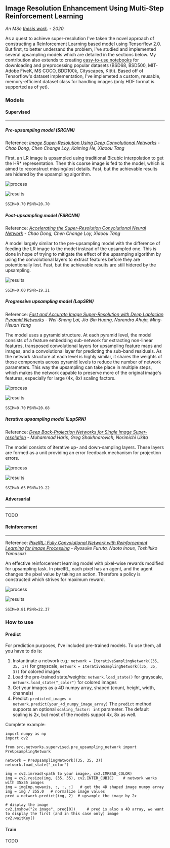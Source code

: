 ## Image Resolution Enhancement Using Multi-Step Reinforcement Learning 
_An MSc [thesis work](https://github.com/nyikovicsmate/thesis/blob/master/documentation/thesis_description.pdf "thesis description"). - 2020._  

As a quest to achieve super-resolution I've taken the novel approach of constructing a Reinforcement Learning 
based model using Tensorflow 2.0. But first, to better undersand the problem, I've studied and implemented 
several upsampling models which are detailed in the sections below. My contribution also extends to creating 
[easy-to-use notebooks](https://github.com/nyikovicsmate/thesis/tree/master/utils/datasets)
for downloading and preprocessing popular datasets (BSD68, BSD500, MIT-Adobe FiveK, MS COCO, BDD100k, Cityscapes, Kitti).
Based off of Tensorflow's dataset implementation, I've implemeted a custom, reusable, memory-efficient dataset class for
handling images (only HDF format is supported as of yet).

### Models

#### Supervised

---

##### Pre-upsampling model (SRCNN)

Reference: _[Image Super-Resolution Using Deep
Convolutional Networks](https://arxiv.org/abs/1501.00092) - Chao Dong, Chen Change Loy, Kaiming He, Xiaoou Tang_

First, an LR image is upsampled using traditional Bicubic interpolation to get the HR* representation. Then this coarse 
image is fed to the model, which is aimed to reconstruct missing/lost details. Fast, but the achievable results are 
hidered by the upsampling algorithm.
 
![process](https://raw.githubusercontent.com/nyikovicsmate/thesis/master/documentation/img/pre0.png)

![results](https://raw.githubusercontent.com/nyikovicsmate/thesis/master/documentation/img/pre_r.png)

`SSIM=0.70`
`PSNR=20.70`

##### Post-upsampling model (FSRCNN)

Reference: _[Accelerating the Super-Resolution Convolutional Neural Network](https://arxiv.org/abs/1608.00367) - Chao Dong, Chen Change Loy, Xiaoou Tang_

A model largely similar to the pre-upsampling model with the difference of feeding the LR image to the model instead 
of the upsampled one. This is done in hope of trying to mitigate the effect of the upsamping algorithm by using the 
convolutional layers to extract features before they are potentionally lost. Fast, but the achievable results are 
still hidered by the upsampling.

![results](https://raw.githubusercontent.com/nyikovicsmate/thesis/master/documentation/img/post_r.png)

`SSIM=0.60`
`PSNR=19.21`

##### Progressive upsampling model (LapSRN)

Reference: _[Fast and Accurate Image Super-Resolution with
Deep Laplacian Pyramid Networks](https://arxiv.org/abs/1710.01992) - Wei-Sheng Lai, Jia-Bin Huang, Narendra Ahuja, Ming-Hsuan Yang_

The model uses a pyramid structure. At each pyramid level, the model consists of a feature embedding sub-network for 
extracting non-linear features, transposed convolutional layers for upsampling feature maps and images, and a 
convolutional layer for predicting the sub-band residuals. As the network structure at each level is highly similar, 
it shares the weights of those components across pyramid levels to reduce the number of network parameters. This way 
the upsampling can take place in multiple steps, which makes the network capable to preserve more of the original image's
features, especially for large (4x, 8x) scaling factors. 

![process](https://raw.githubusercontent.com/nyikovicsmate/thesis/master/documentation/img/prog0.png)

![results](https://raw.githubusercontent.com/nyikovicsmate/thesis/master/documentation/img/prog_r.png)

`SSIM=0.70`
`PSNR=20.68`

##### Iterative upsampling model (LapSRN)

Reference: _[Deep Back-Projection Networks for Single Image Super-resolution](https://arxiv.org/abs/1904.05677) - Muhammad Haris, Greg Shakhnarovich, Norimichi Ukita_

The model consists of iterative up- and down-sampling layers. These layers are formed as a unit providing an error 
feedback mechanism for projection errors. 

![process](https://raw.githubusercontent.com/nyikovicsmate/thesis/master/documentation/img/iter0.png)

![results](https://raw.githubusercontent.com/nyikovicsmate/thesis/master/documentation/img/iter_r.png)


`SSIM=0.65`
`PSNR=19.22`

#### Adversarial

---

TODO

#### Reinforcement

---

Reference: _[PixelRL: Fully Convolutional Network with Reinforcement Learning for Image Processing](https://arxiv.org/abs/1912.07190) - Ryosuke Furuta, Naoto Inoue, Toshihiko Yamasaki_    

An effective reinforcement learning model with pixel-wise rewards modified for upsampling task. In pixelRL, each pixel 
has an agent, and the agent changes the pixel value by taking an action. Therefore a policy is constructed which 
strives for maximum reward.

![process](https://raw.githubusercontent.com/nyikovicsmate/thesis/master/documentation/img/reinf0.png)

![results](https://raw.githubusercontent.com/nyikovicsmate/thesis/master/documentation/img/reinf_r.png)

`SSIM=0.81`
`PSNR=22.37`

### How to use

#### Predict

For prediction purposes, I've included pre-trained models. To use them, all you have to do is:
1. Instantinate a network e.g.: `network = IterativeSamplingNetwork((35, 35, 1))` for grayscale, `network = IterativeSamplingNetwork((35, 35, 3))` for colored images
2. Load the pre-trained state/weights: `network.load_state()` for grayscale, `network.load_state("_color")` for colored images
3. Get your images as a 4D numpy array, shaped (count, height, width, channels)
4. Predict: `predicted_images = network.predict(your_4d_numpy_image_array)` The `predict` method supports an optional `scaling_factor: int` parameter. The default scaling is 2x, but most of the models suppot 4x, 8x as well.  

Complete example:

```
import numpy as np
import cv2

from src.networks.supervised.pre_upsampling_network import PreUpsamplingNetwork

network = PreUpsamplingNetwork((35, 35, 3))
network.load_state("_color")

img = cv2.imread(<path to your image>, cv2.IMREAD_COLOR)
img = cv2.resize(img, (35, 35), cv2.INTER_CUBIC)    # network works with 35x35 images
img = img[np.newaxis, :, :, :]   # get the 4D shaped image numpy array
img = img / 255.0	# normalize image values
pred = network.predict(img, 2)  # upsample the image by 2x

# display the image
cv2.imshow("2x image", pred[0])     # pred is also a 4D array, we want to display the first (and in this case only) image
cv2.waitKey()
```

#### Train

 TODO